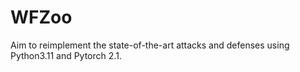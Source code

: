 # WFZoo
Aim to reimplement the state-of-the-art attacks and defenses using Python3.11 and Pytorch 2.1. 
